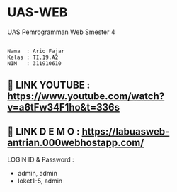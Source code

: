 # UAS-WEB
UAS Pemrogramman Web Smester 4

```

Nama  : Ario Fajar
Kelas : TI.19.A2
NIM   : 311910610

````

## 🔗 LINK YOUTUBE : https://www.youtube.com/watch?v=a6tFw34F1ho&t=336s
## 🔗 LINK D E M O : https://labuasweb-antrian.000webhostapp.com/

LOGIN ID & Password :
- admin, admin
- loket1-5, admin
